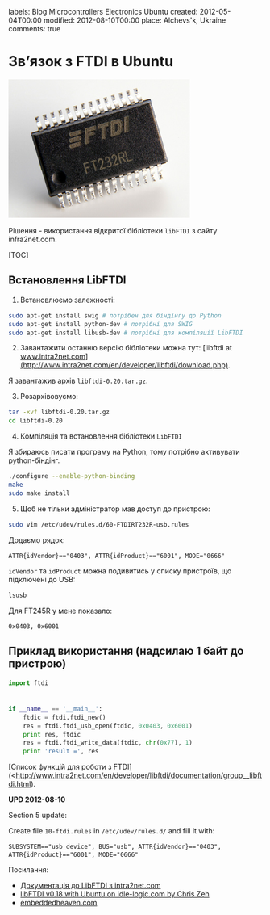 labels: Blog
        Microcontrollers
        Electronics
        Ubuntu
created: 2012-05-04T00:00
modified: 2012-08-10T00:00
place: Alchevs'k, Ukraine
comments: true

# Зв’язок з FTDI в Ubuntu

![ft232rl](ft232rl.jpg)

Рішення - використання відкритої бібліотеки `libFTDI` з сайту infra2net.com.

[TOC]

## Встановлення LibFTDI

1. Встановлюємо залежності:
```bash
sudo apt-get install swig # потрібен для біндінгу до Python
sudo apt-get install python-dev # потрібні для SWIG
sudo apt-get install libusb-dev # потрібні для компіляції LibFTDI
```

2. Завантажити останню версію бібліотеки можна тут: [libftdi at www.intra2net.com](http://www.intra2net.com/en/developer/libftdi/download.php).

Я завантажив архів `libftdi-0.20.tar.gz`.

3. Розархівовуємо:
```bash
tar -xvf libftdi-0.20.tar.gz
cd libftdi-0.20
```

4. Компіляція та встановлення бібліотеки `LibFTDI`

Я збираюсь писати програму на Python, тому потрібно активувати python-біндінг.
```bash
./configure --enable-python-binding
make
sudo make install
```

5. Щоб не тільки адміністратор мав доступ до пристрою:
```bash
sudo vim /etc/udev/rules.d/60-FTDIRT232R-usb.rules
```

Додаємо рядок:
```
ATTR{idVendor}=="0403", ATTR{idProduct}=="6001", MODE="0666"
```

`idVendor` та `idProduct` можна подивитись у списку пристроїв, що підключені до USB:
```bash
lsusb
```

Для FT245R у мене показало:
```
0x0403, 0x6001
```

## Приклад використання (надсилаю 1 байт до пристрою)

```python
import ftdi


if __name__ == '__main__':
    ftdic = ftdi.ftdi_new()
    res = ftdi.ftdi_usb_open(ftdic, 0x0403, 0x6001)
    print res, ftdic
    res = ftdi.ftdi_write_data(ftdic, chr(0x77), 1)
    print 'result =', res
```

[Список функцій для роботи з FTDI](<http://www.intra2net.com/en/developer/libftdi/documentation/group__libftdi.html).

**UPD 2012-08-10**

Section 5 update:

Create file ```10-ftdi.rules``` in ```/etc/udev/rules.d/``` and fill it with:
```
SUBSYSTEM=="usb_device", BUS="usb", ATTR{idVendor}=="0403", ATTR{idProduct}=="6001", MODE="0666"
```

Посилання:

- [Документація до LibFTDI з intra2net.com](http://www.intra2net.com/en/developer/libftdi/index.php)
- [libFTDI v0.18 with Ubuntu on idle-logic.com by Chris Zeh](http://idle-logic.com/2010/12/13/libftdi-v0-18-with-ubuntu-lucid-lynx/)
- [embeddedheaven.com](http://www.embeddedheaven.com/solved-error-unable-to-open-ftdi-device-inappropriate-permissions-on-device.htm)
